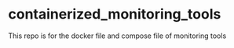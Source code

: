 # containerized_monitoring_tools
This repo is for the docker file and compose file of monitoring tools

